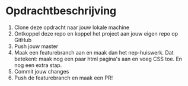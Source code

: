 # Opdrachtbeschrijving

1. Clone deze opdracht naar jouw lokale machine
2. Ontkoppel deze repo en koppel het project aan jouw eigen repo op GitHub
3. Push jouw master
4. Maak een featurebranch aan en maak dan het nep-huiswerk. Dat betekent: maak nog een paar html pagina's aan en voeg CSS toe. En nog een extra stap.
5. Commit jouw changes
6. Push de featurebranch en maak een PR!
